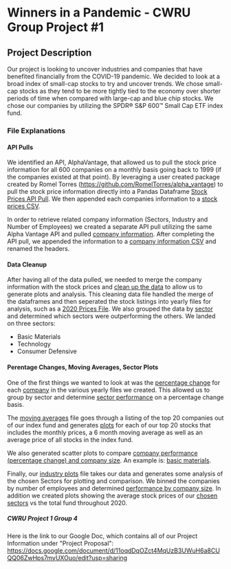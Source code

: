 # Winners in a Pandemic - CWRU Group Project #1

## Project Description
Our project is looking to uncover industries and companies that have benefited financially from the COVID-19 pandemic. We decided to look at a broad index of small-cap stocks to try and uncover trends. We chose small-cap stocks as they tend to be more tightly tied to the economy over shorter periods of time when compared with large-cap and blue chip stocks. We chose our companies by utilizing the SPDR® S&P 600™ Small Cap ETF index fund. 

### File Explanations
#### API Pulls
We identified an API, AlphaVantage, that allowed us to pull the stock price information for all 600 companies on a monthly basis going back to 1999 (if the companies existed at that point). By leveraging a user created package created by Romel Torres (https://github.com/RomelTorres/alpha_vantage) to pull the stock price information directly into a Pandas Dataframe [Stock Prices API Pull](API-Stock_Prices.ipynb). We then appended each companies information to a [stock prices CSV](api-data/stock_prices.csv). 

In order to retrieve related company information (Sectors, Industry and Number of Employees) we created a separate API pull utilizing the same Alpha Vantage API and pulled [company information](API-company-information.ipynb). After completing the API pull, we appended the information to a [company information CSV](api-data/company_info.csv) and renamed the headers. 

#### Data Cleanup 
After having all of the data pulled, we needed to merge the company information with the stock prices and [clean up the data](cleaning-data.ipynb) to allow us to generate plots and analysis. This cleaning data file handled the merge of the dataframes and then seperated the stock listings into yearly files for analysis, such as a [2020 Prices File](api-data/yearly_summary/prices_for_2020.csv). We also grouped the data by [sector](api-data/sector_chgs.csv) and determined which sectors were outperforming the others. We landed on three sectors: 
- Basic Materials
- Technology
- Consumer Defensive

#### Perentage Changes, Moving Averages, Sector Plots
One of the first things we wanted to look at was the [percentage change](percentage_change_calculations.ipynb) for each [company](api-data/yearly_summary/ticker_pct_chg_2020.csv) in the various yearly files we created. This allowed us to group by sector and determine [sector performance](api-data/yearly_summary/sector_pct_chg_2020.csv) on a percentage change basis. 

The [moving averages](moving_averages.ipynb) file goes through a listing of the top 20 companies out of our index fund and generates [plots](images/ryam_avg.png) for each of our top 20 stocks that includes the monthly prices, a 6 month moving average as well as an average price of all stocks in the index fund. 

We also generated scatter plots to compare [company performance (percentage change) and company size](Sectors_vs_Company_Size.ipynb). An example is: [basic materials](images/basic_mats_scatter.png).

Finally, our [industry plots](industry_plots.ipynb) file takes our data and generates some analysis of the chosen Sectors for plotting and comparison. We binned the companies by number of employees and determined [performance by company size](images/perc_by_size.png). In addition we created plots showing the average stock prices of our [chosen sectors](images/selected_sectors_vs_all.png) vs the total fund throughout 2020. 

##### CWRU Project 1 Group 4

Here is the link to our Google Doc, which contains all of our Project Information under "Project Proposal": https://docs.google.com/document/d/11oqdDqOZct4MqUzB3UWuH6a8CUQQ06ZwHps7myUXOuo/edit?usp=sharing

